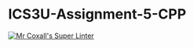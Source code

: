 # ICS3U-Assignment-5-CPP

[![Mr Coxall's Super Linter](https://github.com/Kyanh-Pham/ICS3U-Assignment-5-CPP/workflows/Mr%20Coxall's%20Super%20Linter/badge.svg)](https://github.com/Kyanh-Pham/ICS3U-Assignment-5-CPP/actions/)
